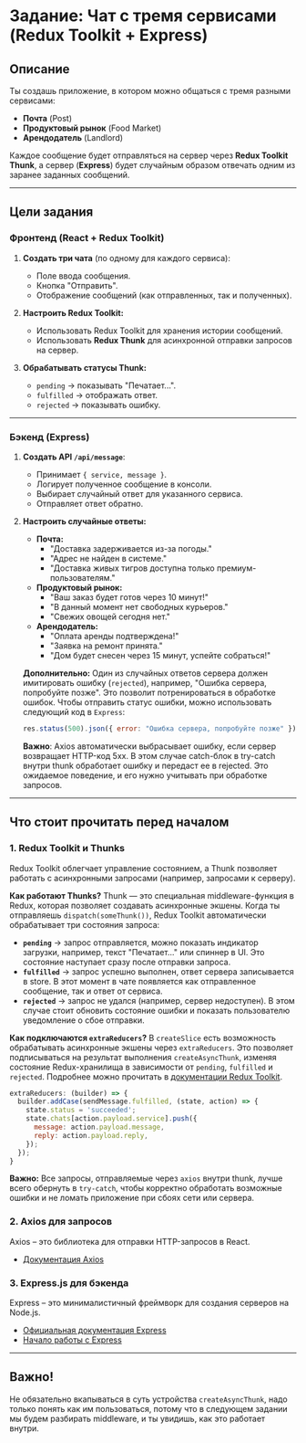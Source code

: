 # **Задание: Чат с тремя сервисами (Redux Toolkit + Express)**

## **Описание**
Ты создашь приложение, в котором можно общаться с тремя разными сервисами:
- **Почта** (Post)
- **Продуктовый рынок** (Food Market)
- **Арендодатель** (Landlord)

Каждое сообщение будет отправляться на сервер через **Redux Toolkit Thunk**, а сервер (**Express**) будет случайным образом отвечать одним из заранее заданных сообщений.

---

## **Цели задания**
### **Фронтенд (React + Redux Toolkit)**
1. **Создать три чата** (по одному для каждого сервиса):
   - Поле ввода сообщения.
   - Кнопка "Отправить".
   - Отображение сообщений (как отправленных, так и полученных).

2. **Настроить Redux Toolkit:**
   - Использовать Redux Toolkit для хранения истории сообщений.
   - Использовать **Redux Thunk** для асинхронной отправки запросов на сервер.

3. **Обрабатывать статусы Thunk:**
   - `pending` → показывать "Печатает...".
   - `fulfilled` → отображать ответ.
   - `rejected` → показывать ошибку.

---

### **Бэкенд (Express)**
1. **Создать API `/api/message`**:
   - Принимает `{ service, message }`.
   - Логирует полученное сообщение в консоли.
   - Выбирает случайный ответ для указанного сервиса.
   - Отправляет ответ обратно.
   
2. **Настроить случайные ответы:**
   - **Почта:**
     - "Доставка задерживается из-за погоды."
     - "Адрес не найден в системе."
     - "Доставка живых тигров доступна только премиум-пользователям."
   - **Продуктовый рынок:**
     - "Ваш заказ будет готов через 10 минут!"
     - "В данный момент нет свободных курьеров."
     - "Свежих овощей сегодня нет."
   - **Арендодатель:**
     - "Оплата аренды подтверждена!"
     - "Заявка на ремонт принята."
     - "Дом будет снесен через 15 минут, успейте собраться!"

   **Дополнительно:** Один из случайных ответов сервера должен имитировать ошибку (`rejected`), например, "Ошибка сервера, попробуйте позже". Это позволит потренироваться в обработке ошибок. Чтобы отправить статус ошибки, можно использовать следующий код в `Express`:
   
   ```javascript
   res.status(500).json({ error: "Ошибка сервера, попробуйте позже" });
   ```
   **Важно**: Axios автоматически выбрасывает ошибку, если сервер возвращает HTTP-код 5xx. В этом случае catch-блок в try-catch внутри thunk обработает ошибку и передаст ее в rejected. Это ожидаемое поведение, и его нужно учитывать при обработке запросов.
---

## **Что стоит прочитать перед началом**
### **1. Redux Toolkit и Thunks**
Redux Toolkit облегчает управление состоянием, а Thunk позволяет работать с асинхронными запросами (например, запросами к серверу). 

**Как работают Thunks?**
Thunk — это специальная middleware-функция в Redux, которая позволяет создавать асинхронные экшены. Когда ты отправляешь `dispatch(someThunk())`, Redux Toolkit автоматически обрабатывает три состояния запроса:

- **`pending`** → запрос отправляется, можно показать индикатор загрузки, например, текст "Печатает..." или спиннер в UI. Это состояние наступает сразу после отправки запроса.
- **`fulfilled`** → запрос успешно выполнен, ответ сервера записывается в store. В этот момент в чате появляется как отправленное сообщение, так и ответ от сервиса.
- **`rejected`** → запрос не удался (например, сервер недоступен). В этом случае стоит обновить состояние ошибки и показать пользователю уведомление о сбое отправки.

**Как подключаются `extraReducers`?**
В `createSlice` есть возможность обрабатывать асинхронные экшены через `extraReducers`. Это позволяет подписываться на результат выполнения `createAsyncThunk`, изменяя состояние Redux-хранилища в зависимости от `pending`, `fulfilled` и `rejected`. Подробнее можно прочитать в [документации Redux Toolkit](https://redux-toolkit.js.org/api/createSlice#extrareducers).

```javascript
extraReducers: (builder) => {
  builder.addCase(sendMessage.fulfilled, (state, action) => {
    state.status = 'succeeded';
    state.chats[action.payload.service].push({
      message: action.payload.message,
      reply: action.payload.reply,
    });
  });
}
```
**Важно:** Все запросы, отправляемые через `axios` внутри thunk, лучше всего обернуть в `try-catch`, чтобы корректно обработать возможные ошибки и не ломать приложение при сбоях сети или сервера.

### **2. Axios для запросов**
Axios – это библиотека для отправки HTTP-запросов в React.
- [Документация Axios](https://axios-http.com/docs/intro)

### **3. Express.js для бэкенда**
Express – это минималистичный фреймворк для создания серверов на Node.js.
- [Официальная документация Express](https://expressjs.com/ru/)
- [Начало работы с Express](https://metanit.com/web/nodejs/4.1.php)

---

## **Важно!**

Не обязательно вкапываться в суть устройства `createAsyncThunk`, надо только понять как им пользоваться, потому что в следующем задании мы будем разбирать middleware, и ты увидишь, как это работает внутри.
